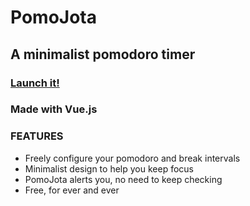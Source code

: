 # PomoJota
## A minimalist pomodoro timer

### [Launch it!](https://jeanrufino.github.io/pomojota/)

### Made with Vue.js

### FEATURES
* Freely configure your pomodoro and break intervals
* Minimalist design to help you keep focus
* PomoJota alerts you, no need to keep checking
* Free, for ever and ever

<!-- ## TODOs

### Get the timer working [X]
### Get the stop/go button working [X]
### Get series/cycles section working [X]
### Find out why no sound is beeing played [X]
### Style 1/3 [X]
### Get options working 1/2 [X]
### Style 2/3 [X]
### Get options working 2/2 [X]
### Style 3/3 [X]
### About/Menu section done [X]
### Persist data [] -->